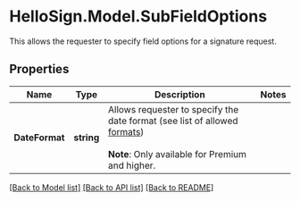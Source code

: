 # HelloSign.Model.SubFieldOptions
This allows the requester to specify field options for a signature request.

## Properties

Name | Type | Description | Notes
------------ | ------------- | ------------- | -------------
**DateFormat** | **string** |  Allows requester to specify the date format (see list of allowed [formats](/api/reference/constants/#date-formats))<br><br>**Note**: Only available for Premium and higher.  | 

[[Back to Model list]](../README.md#documentation-for-models) [[Back to API list]](../README.md#documentation-for-api-endpoints) [[Back to README]](../README.md)

